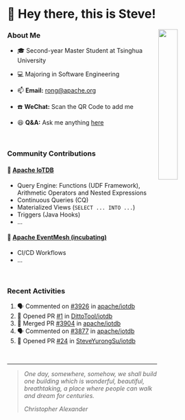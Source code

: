 # 👋 Hey there, this is Steve!

<a>
  <img align="right" width="30%" src="https://user-images.githubusercontent.com/30497621/126047807-d6858c6e-2049-4f77-b8af-f9998d1649da.jpeg"/>
</a>

### About Me
- 🎓 Second-year Master Student at Tsinghua University
- 💻 Majoring in Software Engineering
- 📫 **Email:** rong@apache.org

- ☎️ **WeChat:** Scan the QR Code to add me
- 😆 **Q&A:** Ask me anything <a href="https://github.com/SteveYurongSu/SteveYurongSu/issues">here</a>

<br>



### Community Contributions

#### 🚀 [Apache IoTDB](https://github.com/apache/iotdb/pulls?q=is%3Apr+author%3ASteveYurongSu)

- Query Engine: Functions (UDF Framework), Arithmetic Operators and Nested Expressions
- Continuous Queries (CQ)
- Materialized Views (`SELECT ... INTO ...`)
- Triggers (Java Hooks)
- ...

#### 🚀 [Apache EventMesh (incubating)](https://github.com/apache/incubator-eventmesh/pulls?q=is%3Apr+author%3ASteveYurongSu)

* CI/CD Workflows
* ...

<br>



### Recent Activities
<!--START_SECTION:activity-->

1. 🗣 Commented on [#3926](https://github.com/apache/iotdb/issues/3926) in [apache/iotdb](https://github.com/apache/iotdb)
2. 💪 Opened PR [#1](https://github.com/DittoTool/iotdb/pull/1) in [DittoTool/iotdb](https://github.com/DittoTool/iotdb)
3. 🎉 Merged PR [#3904](https://github.com/apache/iotdb/pull/3904) in [apache/iotdb](https://github.com/apache/iotdb)
4. 🗣 Commented on [#3877](https://github.com/apache/iotdb/issues/3877) in [apache/iotdb](https://github.com/apache/iotdb)
5. 💪 Opened PR [#24](https://github.com/SteveYurongSu/iotdb/pull/24) in [SteveYurongSu/iotdb](https://github.com/SteveYurongSu/iotdb)
<!--END_SECTION:activity-->

<br>

---

> *One day, somewhere, somehow, we shall build one building which is wonderful, beautiful, breathtaking, a place where people can walk and dream for centuries.*
>
> *Christopher Alexander*
